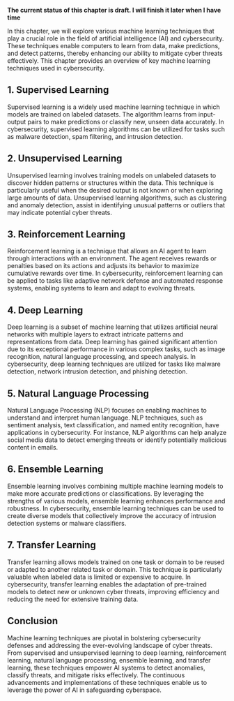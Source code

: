 **The current status of this chapter is draft. I will finish it later when I have time**

In this chapter, we will explore various machine learning techniques that play a crucial role in the field of artificial intelligence (AI) and cybersecurity. These techniques enable computers to learn from data, make predictions, and detect patterns, thereby enhancing our ability to mitigate cyber threats effectively. This chapter provides an overview of key machine learning techniques used in cybersecurity.

**1. Supervised Learning**
--------------------------

Supervised learning is a widely used machine learning technique in which models are trained on labeled datasets. The algorithm learns from input-output pairs to make predictions or classify new, unseen data accurately. In cybersecurity, supervised learning algorithms can be utilized for tasks such as malware detection, spam filtering, and intrusion detection.

**2. Unsupervised Learning**
----------------------------

Unsupervised learning involves training models on unlabeled datasets to discover hidden patterns or structures within the data. This technique is particularly useful when the desired output is not known or when exploring large amounts of data. Unsupervised learning algorithms, such as clustering and anomaly detection, assist in identifying unusual patterns or outliers that may indicate potential cyber threats.

**3. Reinforcement Learning**
-----------------------------

Reinforcement learning is a technique that allows an AI agent to learn through interactions with an environment. The agent receives rewards or penalties based on its actions and adjusts its behavior to maximize cumulative rewards over time. In cybersecurity, reinforcement learning can be applied to tasks like adaptive network defense and automated response systems, enabling systems to learn and adapt to evolving threats.

**4. Deep Learning**
--------------------

Deep learning is a subset of machine learning that utilizes artificial neural networks with multiple layers to extract intricate patterns and representations from data. Deep learning has gained significant attention due to its exceptional performance in various complex tasks, such as image recognition, natural language processing, and speech analysis. In cybersecurity, deep learning techniques are utilized for tasks like malware detection, network intrusion detection, and phishing detection.

**5. Natural Language Processing**
----------------------------------

Natural Language Processing (NLP) focuses on enabling machines to understand and interpret human language. NLP techniques, such as sentiment analysis, text classification, and named entity recognition, have applications in cybersecurity. For instance, NLP algorithms can help analyze social media data to detect emerging threats or identify potentially malicious content in emails.

**6. Ensemble Learning**
------------------------

Ensemble learning involves combining multiple machine learning models to make more accurate predictions or classifications. By leveraging the strengths of various models, ensemble learning enhances performance and robustness. In cybersecurity, ensemble learning techniques can be used to create diverse models that collectively improve the accuracy of intrusion detection systems or malware classifiers.

**7. Transfer Learning**
------------------------

Transfer learning allows models trained on one task or domain to be reused or adapted to another related task or domain. This technique is particularly valuable when labeled data is limited or expensive to acquire. In cybersecurity, transfer learning enables the adaptation of pre-trained models to detect new or unknown cyber threats, improving efficiency and reducing the need for extensive training data.

**Conclusion**
--------------

Machine learning techniques are pivotal in bolstering cybersecurity defenses and addressing the ever-evolving landscape of cyber threats. From supervised and unsupervised learning to deep learning, reinforcement learning, natural language processing, ensemble learning, and transfer learning, these techniques empower AI systems to detect anomalies, classify threats, and mitigate risks effectively. The continuous advancements and implementations of these techniques enable us to leverage the power of AI in safeguarding cyberspace.
